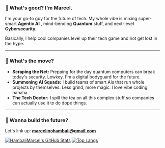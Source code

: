 ### 🤙 What's good? I'm Marcel.

I'm your go-to guy for the future of tech. My whole vibe is mixing super-smart **Agentic AI** , mind-bending **Quantum** stuff, and next-level **Cybersecurity**.

Basically, I help cool companies level up their tech game and not get lost in the hype.

***

### 🚀 What's the move?

* **Scraping the Net:** Prepping for the day quantum computers can break today's security. Lowkey, I'm a digital bodyguard for the future.
* **Summoning AI Squads:** I build teams of smart AIs that run whole projects by themselves. Less grind, more magic. I love vibe coding hahaha.
* **The Tech Doctor:** I spill the tea on all this complex stuff so companies can actually use it to do dope things.

***

### 💬 Wanna build the future?

Let's link up: **marcelinohambali@gmail.com**

[![HambaliMarcel's GitHub Stats](https://github-readme-stats.vercel.app/api?username=HambaliMarcel&show_icons=true&theme=tokyonight&hide_border=true&hide_title=true&bg_color=00000000&hide=issues,contribs&rank_icon=percentile)](https://github.com/anuraghazra/github-readme-stats) [![Top Langs](https://github-readme-stats.vercel.app/api/top-langs/?username=HambaliMarcel&layout=compact&theme=tokyonight&hide_border=true&hide_title=true&bg_color=00000000)](https://github.com/anuraghazra/github-readme-stats)
